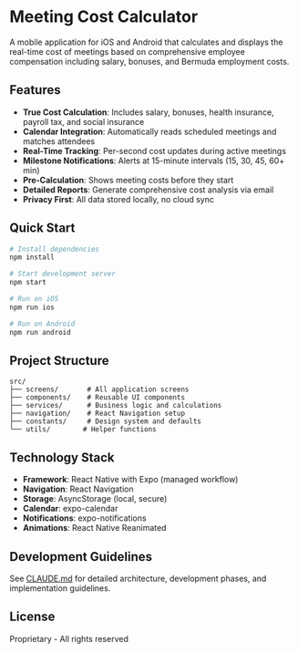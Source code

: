# Meeting Cost Calculator

A mobile application for iOS and Android that calculates and displays the real-time cost of meetings based on comprehensive employee compensation including salary, bonuses, and Bermuda employment costs.

## Features

- **True Cost Calculation**: Includes salary, bonuses, health insurance, payroll tax, and social insurance
- **Calendar Integration**: Automatically reads scheduled meetings and matches attendees
- **Real-Time Tracking**: Per-second cost updates during active meetings
- **Milestone Notifications**: Alerts at 15-minute intervals (15, 30, 45, 60+ min)
- **Pre-Calculation**: Shows meeting costs before they start
- **Detailed Reports**: Generate comprehensive cost analysis via email
- **Privacy First**: All data stored locally, no cloud sync

## Quick Start

```bash
# Install dependencies
npm install

# Start development server
npm start

# Run on iOS
npm run ios

# Run on Android
npm run android
```

## Project Structure

```
src/
├── screens/       # All application screens
├── components/    # Reusable UI components
├── services/      # Business logic and calculations
├── navigation/    # React Navigation setup
├── constants/     # Design system and defaults
└── utils/        # Helper functions
```

## Technology Stack

- **Framework**: React Native with Expo (managed workflow)
- **Navigation**: React Navigation
- **Storage**: AsyncStorage (local, secure)
- **Calendar**: expo-calendar
- **Notifications**: expo-notifications
- **Animations**: React Native Reanimated

## Development Guidelines

See [CLAUDE.md](./CLAUDE.md) for detailed architecture, development phases, and implementation guidelines.

## License

Proprietary - All rights reserved
